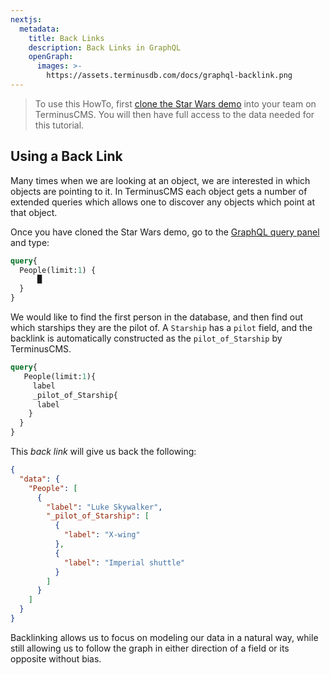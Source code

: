 ```yaml
---
nextjs:
  metadata:
    title: Back Links
    description: Back Links in GraphQL
    openGraph:
      images: >-
        https://assets.terminusdb.com/docs/graphql-backlink.png
---
```


> To use this HowTo, first [clone the Star Wars demo](/docs/clone-a-demo-terminuscms-project/) into your team on TerminusCMS. You will then have full access to the data needed for this tutorial.

## Using a Back Link

Many times when we are looking at an object, we are interested in which objects are pointing to it. In TerminusCMS each object gets a number of extended queries which allows one to discover any objects which point at that object.

Once you have cloned the Star Wars demo, go to the [GraphQL query panel](/docs/graphql-basics/) and type:

```graphql
query{
  People(limit:1) {
      █
  }
}
```

We would like to find the first person in the database, and then find out which starships they are the pilot of. A `Starship` has a `pilot` field, and the backlink is automatically constructed as the `pilot_of_Starship` by TerminusCMS.

```graphql
query{
   People(limit:1){
     label
     _pilot_of_Starship{
      label
    }
  }
}
```

This _back link_ will give us back the following:

```json
{
  "data": {
    "People": [
      {
        "label": "Luke Skywalker",
        "_pilot_of_Starship": [
          {
            "label": "X-wing"
          },
          {
            "label": "Imperial shuttle"
          }
        ]
      }
    ]
  }
}
```

Backlinking allows us to focus on modeling our data in a natural way, while still allowing us to follow the graph in either direction of a field or its opposite without bias.